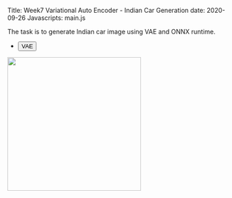 Title: Week7 Variational Auto Encoder - Indian Car Generation
date: 2020-09-26
Javascripts: main.js

The task is to generate Indian car image using VAE and ONNX runtime.

  <section>
    <div class="row gtr-uniform">
      <div class="col-3 col-12-xsmall">
        <ul class="actions">
          <li><input id="VAE" type="button" value="VAE"/></li>
        </ul>
      </div>
    </div>
    <div class="row gtr-uniform">
      <div class="col-6">
        <span class="image fit"><img id="file0" src="#" alt="" height=300></span>
      </div>
    </div>
  </section>
